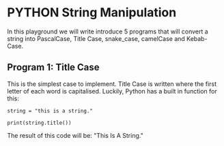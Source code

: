 # PYTHON String Manipulation

In this playground we will write introduce 5 programs that will convert a string into PascalCase, Title Case, snake_case, camelCase and Kebab-Case.

## Program 1: Title Case
This is the simplest case to implement. Title Case is written where the first letter of each word is capitalised.
Luckily, Python has a built in function for this:
```
string = "this is a string."

print(string.title())
```
The result of this code will be: "This Is A String."
